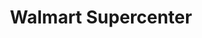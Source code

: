 ---
title: "Walmart Supercenter"
url: /jackson/walmart-supercenter-south-highland-avenue/
shop: supermarket
---